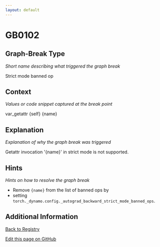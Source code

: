 ```yaml
---
layout: default
---
```

# GB0102

## Graph-Break Type
*Short name describing what triggered the graph break*

Strict mode banned op

## Context
*Values or code snippet captured at the break point*

var_getattr {self} {name}

## Explanation
*Explanation of why the graph break was triggered*

Getattr invocation '{name}' in strict mode is not supported.

## Hints
*Hints on how to resolve the graph break*

- Remove `{name}` from the list of banned ops by 
- setting `torch._dynamo.config._autograd_backward_strict_mode_banned_ops`.


## Additional Information

<!-- ADDITIONAL INFORMATION START - Add custom information below this line -->

<!-- ADDITIONAL INFORMATION END -->

[Back to Registry](../index.html)

[Edit this page on GitHub](https://github.com/pytorch-labs/compile-graph-break-site/edit/main/docs/gb/gb0102.md)
